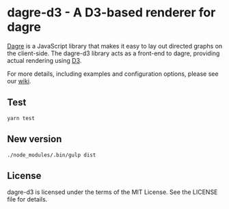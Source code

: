 # dagre-d3 - A D3-based renderer for dagre

[Dagre](https://github.com/cpettitt/dagre) is a JavaScript library that makes it easy to lay out directed graphs on
the client-side. The dagre-d3 library acts as a front-end to dagre, providing
actual rendering using [D3](http://d3js.org).

For more details, including examples and configuration options, please see our
[wiki](https://github.com/cpettitt/dagre-d3/wiki).


## Test

```
yarn test
```


## New version

```
./node_modules/.bin/gulp dist
```


## License

dagre-d3 is licensed under the terms of the MIT License. See the LICENSE file
for details.

